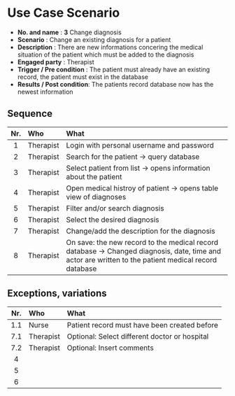 # Use Case Scenario

* **No. and name**            : **3** Change diagnosis
* **Scenario**                : Change an existing diagnosis for a patient
* **Description**             : There are new informations concering the medical situation of the patient which must be added to the diagnosis
* **Engaged party**           : Therapist
* **Trigger / Pre condition** : The patient must already have an existing record, the patient must exist in the database
* **Results / Post condition**: The patients record database now has the newest information

## Sequence

| Nr.  | Who     | What |
|:----:|:--------|:-----|
| 1    |Therapist  |Login with personal username and password  |
| 2    |Therapist  |Search for the patient -> query database |
| 3    |Therapist  |Select patient from list -> opens information about the patient  |
| 4    |Therapist  |Open medical histroy of patient -> opens table view of diagnoses |
| 5    |Therapist  |Filter and/or search diagnosis
| 6    |Therapist  |Select the desired diagnosis  |
| 7    |Therapist  |Change/add the description for the diagnosis  |
| 8    |Therapist  |On save: the new record to the medical record database -> Changed diagnosis, date, time and actor are written to the patient medical record database  |

## Exceptions, variations

| Nr.  | Who     | What |
|:----:|:--------|:-----|
| 1.1  |Nurse  |Patient record must have been created before  |
| 7.1  |Therapist  |Optional: Select different doctor or hospital  |
| 7.2  |Therapist  |Optional: Insert comments  |
| 4    |  |  |
| 5    |  |  |
| 6    |  |  |


